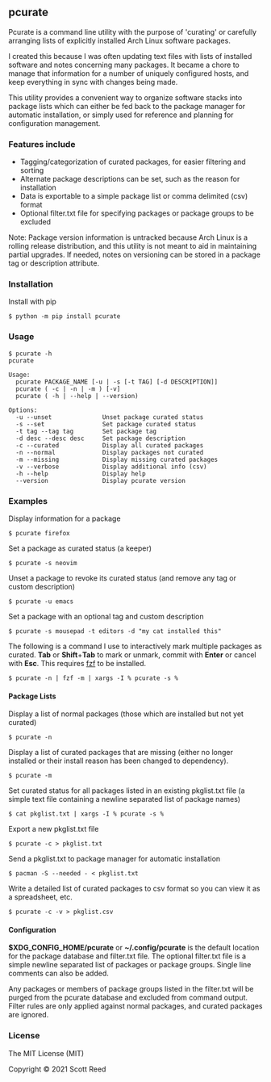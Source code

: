 ## pcurate

Pcurate is a command line utility with the purpose of 'curating' or carefully arranging lists of explicitly installed Arch Linux software packages.

I created this because I was often updating text files with lists of installed software and notes concerning many packages.  It became a chore to manage that information for a number of uniquely configured hosts, and keep everything in sync with changes being made.

This utility provides a convenient way to organize software stacks into package lists which can either be fed back to the package manager for automatic installation, or simply used for reference and planning for configuration management.

### Features include
 
 - Tagging/categorization of curated packages, for easier filtering and sorting
 - Alternate package descriptions can be set, such as the reason for installation
 - Data is exportable to a simple package list or comma delimited (csv) format
 - Optional filter.txt file for specifying packages or package groups to be excluded

Note:  Package version information is untracked because Arch Linux is a rolling release distribution, and this utility is not meant to aid in maintaining partial upgrades.  If needed, notes on versioning can be stored in a package tag or description attribute.

###  Installation

Install with pip

	$ python -m pip install pcurate

### Usage

	$ pcurate -h
	pcurate

	Usage:
	  pcurate PACKAGE_NAME [-u | -s [-t TAG] [-d DESCRIPTION]]
	  pcurate ( -c | -n | -m ) [-v]
	  pcurate ( -h | --help | --version)

	Options:
	  -u --unset              Unset package curated status
	  -s --set                Set package curated status
	  -t tag --tag tag        Set package tag
	  -d desc --desc desc     Set package description
	  -c --curated            Display all curated packages
	  -n --normal             Display packages not curated
	  -m --missing            Display missing curated packages
	  -v --verbose            Display additional info (csv)
	  -h --help               Display help
	  --version               Display pcurate version


### Examples

Display information for a package

	$ pcurate firefox

Set a package as curated status (a keeper)
	
	$ pcurate -s neovim

Unset a package to revoke its curated status (and remove any tag or custom description)

	$ pcurate -u emacs

Set a package with an optional tag and custom description

	$ pcurate -s mousepad -t editors -d "my cat installed this"


The following is a command I use to interactively mark multiple packages as curated.  **Tab** or **Shift**+**Tab** to mark or unmark, commit with **Enter** or cancel with **Esc**.  This requires [fzf](https://archlinux.org/packages/community/x86_64/fzf/) to be installed.

	$ pcurate -n | fzf -m | xargs -I % pcurate -s %

#### Package Lists

Display a list of normal packages (those which are installed but not yet curated)
	
	$ pcurate -n
	
Display a list of curated packages that are missing (either no longer installed or their install reason has been changed to dependency).

	$ pcurate -m

Set curated status for all packages listed in an existing pkglist.txt file (a simple text file containing a newline separated list of package names)

	$ cat pkglist.txt | xargs -I % pcurate -s %

Export a new pkglist.txt file
	
	$ pcurate -c > pkglist.txt
	
Send a pkglist.txt to package manager for automatic installation
	
	$ pacman -S --needed - < pkglist.txt
	
Write a detailed list of curated packages to csv format so you can view it as a spreadsheet, etc.
	
	$ pcurate -c -v > pkglist.csv
	
#### Configuration

**$XDG_CONFIG_HOME/pcurate** or **~/.config/pcurate** is the default location for the package database and filter.txt file.  The optional filter.txt file is a simple newline separated list of packages or package groups.  Single line comments can also be added.

Any packages or members of package groups listed in the filter.txt will be purged from the pcurate database and excluded from command output.  Filter rules are only applied against normal packages, and curated packages are ignored.
	
### License
The MIT License (MIT)

Copyright © 2021 Scott Reed
	
	

	
	

